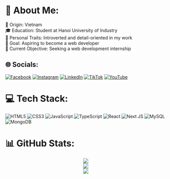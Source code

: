 # 💫 About Me:
🌆 Origin: Vietnam<br>🎓 Education: Student at Hanoi University of Industry<br>🌱 Personal Traits: Introverted and detail-oriented in my work<br>🎯 Goal: Aspiring to become a web developer<br>🤝 Current Objective: Seeking a web development internship


## 🌐 Socials:
[![Facebook](https://img.shields.io/badge/Facebook-%231877F2.svg?logo=Facebook&logoColor=white)](https://facebook.com/devpju) [![Instagram](https://img.shields.io/badge/Instagram-%23E4405F.svg?logo=Instagram&logoColor=white)](https://instagram.com/devpju) [![LinkedIn](https://img.shields.io/badge/LinkedIn-%230077B5.svg?logo=linkedin&logoColor=white)](https://linkedin.com/in/devpju) [![TikTok](https://img.shields.io/badge/TikTok-%23000000.svg?logo=TikTok&logoColor=white)](https://tiktok.com/@devpju) [![YouTube](https://img.shields.io/badge/YouTube-%23FF0000.svg?logo=YouTube&logoColor=white)](https://youtube.com/@devpju) 

# 💻 Tech Stack:
![HTML5](https://img.shields.io/badge/html5-%23E34F26.svg?style=for-the-badge&logo=html5&logoColor=white) ![CSS3](https://img.shields.io/badge/css3-%231572B6.svg?style=for-the-badge&logo=css3&logoColor=white) ![JavaScript](https://img.shields.io/badge/javascript-%23323330.svg?style=for-the-badge&logo=javascript&logoColor=%23F7DF1E) ![TypeScript](https://img.shields.io/badge/typescript-%23007ACC.svg?style=for-the-badge&logo=typescript&logoColor=white) ![React](https://img.shields.io/badge/react-%2320232a.svg?style=for-the-badge&logo=react&logoColor=%2361DAFB) ![Next JS](https://img.shields.io/badge/Next-black?style=for-the-badge&logo=next.js&logoColor=white) ![MySQL](https://img.shields.io/badge/mysql-4479A1.svg?style=for-the-badge&logo=mysql&logoColor=white) ![MongoDB](https://img.shields.io/badge/MongoDB-%234ea94b.svg?style=for-the-badge&logo=mongodb&logoColor=white)
  # 📊 GitHub Stats:
<div align="center">
  
  ![](https://github-readme-streak-stats.herokuapp.com/?user=devpju&theme=one_dark_pro&hide_border=true)<br/>
  ![](https://github-readme-stats.vercel.app/api?username=devpju&theme=one_dark_pro&hide_border=true&include_all_commits=false&count_private=true)<br/>
  ![](https://github-readme-stats.vercel.app/api/top-langs/?username=devpju&theme=one_dark_pro&hide_border=true&include_all_commits=false&count_private=true&layout=compact)

</div>


<!-- Proudly created with GPRM ( https://gprm.itsvg.in ) -->
